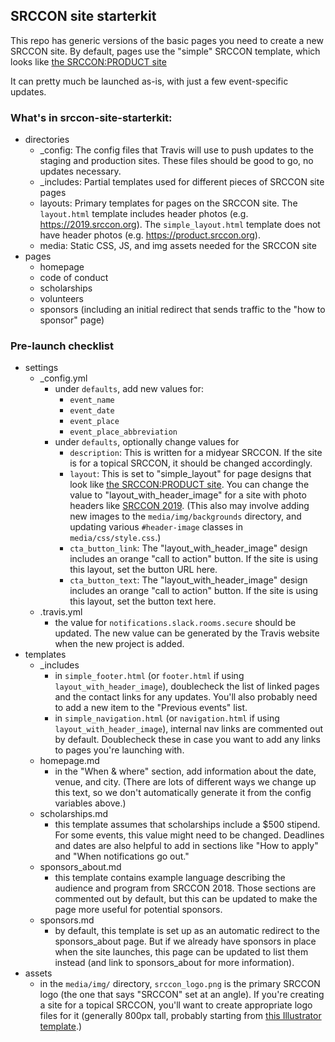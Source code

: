 ## SRCCON site starterkit

This repo has generic versions of the basic pages you need to create a new SRCCON site. By default, pages use the "simple" SRCCON template, which looks like [the SRCCON:PRODUCT site](https://product.srccon.org)

It can pretty much be launched as-is, with just a few event-specific updates.

### What's in srccon-site-starterkit:
* directories
	* _config: The config files that Travis will use to push updates to the staging and production sites. These files should be good to go, no updates necessary.
	* _includes: Partial templates used for different pieces of SRCCON site pages
	* layouts: Primary templates for pages on the SRCCON site. The `layout.html` template includes header photos (e.g. https://2019.srccon.org). The `simple_layout.html` template does not have header photos (e.g. https://product.srccon.org).
	* media: Static CSS, JS, and img assets needed for the SRCCON site
* pages
	* homepage
	* code of conduct
	* scholarships
	* volunteers
	* sponsors (including an initial redirect that sends traffic to the "how to sponsor" page)

### Pre-launch checklist
* settings
	* _config.yml
		* under `defaults`, add new values for:
			 * `event_name`
			 * `event_date`
			 * `event_place`
			 * `event_place_abbreviation`
		* under `defaults`, optionally change values for 
			* `description`: This is written for a midyear SRCCON. If the site is for a topical SRCCON, it should be changed accordingly.
			* `layout`: This is set to "simple_layout" for page designs that look like [the SRCCON:PRODUCT site](https://product.srccon.org). You can change the value to "layout_with_header_image" for a site with photo headers like [SRCCON 2019](https://2019.srccon.org). (This also may involve adding new images to the `media/img/backgrounds` directory, and updating various `#header-image` classes in `media/css/style.css`.)
			* `cta_button_link`: The "layout_with_header_image" design includes an orange "call to action" button. If the site is using this layout, set the button URL here.
			* `cta_button_text`: The "layout_with_header_image" design includes an orange "call to action" button. If the site is using this layout, set the button text here.
	* .travis.yml
		* the value for `notifications.slack.rooms.secure` should be updated. The new value can be generated by the Travis website when the new project is added.
* templates
	* _includes
		* in `simple_footer.html` (or `footer.html` if using `layout_with_header_image`), doublecheck the list of linked pages and the contact links for any updates. You'll also probably need to add a new item to the "Previous events" list.
		* in `simple_navigation.html` (or `navigation.html` if using `layout_with_header_image`), internal nav links are commented out by default. Doublecheck these in case you want to add any links to pages you're launching with.
	* homepage.md
		* in the "When & where" section, add information about the date, venue, and city. (There are lots of different ways we change up this text, so we don't automatically generate it from the config variables above.)
    * scholarships.md
        * this template assumes that scholarships include a $500 stipend. For some events, this value might need to be changed. Deadlines and dates are also helpful to add in sections like "How to apply" and "When notifications go out."
    * sponsors_about.md
        * this template contains example language describing the audience and program from SRCCON 2018. Those sections are commented out by default, but this can be updated to make the page more useful for potential sponsors.
    * sponsors.md
        * by default, this template is set up as an automatic redirect to the sponsors_about page. But if we already have sponsors in place when the site launches, this page can be updated to list them instead (and link to sponsors_about for more information).
* assets
	* in the `media/img/` directory, `srccon_logo.png` is the primary SRCCON logo (the one that says "SRCCON" set at an angle). If you're creating a site for a topical SRCCON, you'll want to create appropriate logo files for it (generally 800px tall, probably starting from [this Illustrator template](https://github.com/OpenNews/media-assets/blob/master/srccon/srccon_thematic_logo_template.ai).)
